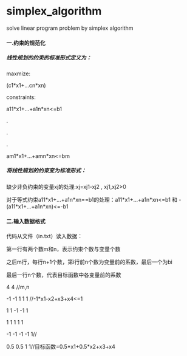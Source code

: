 # simplex_algorithm
solve linear program problem by  simplex algorithm



#### 一.约束的规范化

##### 线性规划的约束的标准形式定义为：

maxmize:

  (c1\*x1+...cn\*xn)
  
constraints:

  a11\*x1+...+a1n\*xn<=b1
  
  .
  
  .
  
  .
  
  am1\*x1+...+amn\*xn<=bm



##### 将线性规划的约束变为标准形式：

  缺少非负约束的变量xj的处理:xj=xj1-xj2 , xj1,xj2>0
  
对于等式约束a11\*x1+...+a1n\*xn==b1的处理：a11\*x1+...+a1n\*xn<=b1 和 -(a11\*x1+...+a1n\*xn)<=-b1




#### 二.输入数据格式

代码从文件（in.txt）读入数据：

第一行有两个数m和n，表示约束个数与变量个数

之后m行，每行n+1个数，第i行前n个数为变量前的系数，最后一个为bi

最后一行n个数，代表目标函数中各变量前的系数


 4 4 //m,n
 
 -1 -1 1 1 1 //-1*x1-x2+x3+x4<=1
 
 1 1 -1 -1 1
 
 1 1 1 1 1
 
 -1 -1 -1 -1 1//
 
 0.5 0.5 1 1//目标函数=0.5\*x1+0.5\*x2+x3+x4






